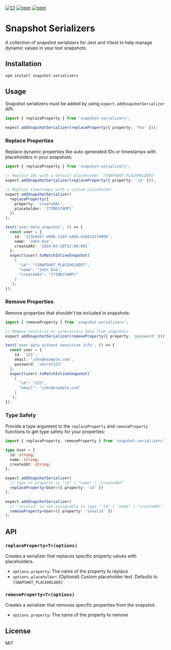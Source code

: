 [![CI](https://github.com/zirkelc/snapshot-serializers/actions/workflows/ci.yml/badge.svg)](https://github.com/zirkelc/snapshot-serializers/actions/workflows/ci.yml)
[![npm](https://img.shields.io/npm/v/snapshot-serializers)](https://www.npmjs.com/package/snapshot-serializers)
[![npm](https://img.shields.io/npm/dt/snapshot-serializers)](https://www.npmjs.com/package/snapshot-serializers)

# Snapshot Serializers

A collection of snapshot serializers for Jest and Vitest to help manage dynamic values in your test snapshots.

## Installation

```bash
npm install snapshot-serializers
```

## Usage

Snapshot serializers must be added by using `expect.addSnapshotSerializer` API:

```ts
import { replaceProperty } from 'snapshot-serializers';

expect.addSnapshotSerializer(replaceProperty({ property: 'foo' }));
```

### Replace Properties

Replace dynamic properties like auto-generated IDs or timestamps with placeholders in your snapshots:

```typescript
import { replaceProperty } from 'snapshot-serializers';

// Replace IDs with a default placeholder '[SNAPSHOT_PLACEHOLDER]'
expect.addSnapshotSerializer(replaceProperty({ property: 'id' }));

// Replace timestamps with a custom placeholder
expect.addSnapshotSerializer(
  replaceProperty({
    property: 'createdAt',
    placeholder: '[TIMESTAMP]'
  })
);

test('user data snapshot', () => {
  const user = {
    id: '123e4567-e89b-12d3-a456-426614174000',
    name: 'John Doe',
    createdAt: '2024-03-20T12:00:00Z'
  };
  expect(user).toMatchInlineSnapshot(`
    {
      "id": "[SNAPSHOT_PLACEHOLDER]",
      "name": "John Doe",
      "createdAt": "[TIMESTAMP]"
    }
  `);
});
```

### Remove Properties

Remove properties that shouldn't be included in snapshots:

```typescript
import { removeProperty } from 'snapshot-serializers';

// Remove sensitive or unnecessary data from snapshots
expect.addSnapshotSerializer(removeProperty({ property: 'password' }));

test('user data without sensitive info', () => {
  const user = {
    id: '123',
    email: 'john@example.com',
    password: 'secret123'
  };
  expect(user).toMatchInlineSnapshot(`
    {
      "id": "123",
      "email": "john@example.com"
    }
  `);
});
```

### Type Safety

Provide a type argument to the `replaceProperty` and `removeProperty` functions to get type safety for your properties:

```typescript
import { replaceProperty, removeProperty } from 'snapshot-serializers';

type User = {
  id: string;
  name: string;
  createdAt: string;
};

expect.addSnapshotSerializer(
  // type of property is "id" | "name" | "createdAt"
  replaceProperty<User>({ property: 'id' })
);

expect.addSnapshotSerializer(
  // "invalid" is not assignable to type '"id" | "name" | "createdAt"
  removeProperty<User>({ property: 'invalid' })
);
```

## API

### `replaceProperty<T>(options)`

Creates a serializer that replaces specific property values with placeholders.

- `options.property`: The name of the property to replace
- `options.placeholder`: (Optional) Custom placeholder text. Defaults to `[SNAPSHOT_PLACEHOLDER]`

### `removeProperty<T>(options)`

Creates a serializer that removes specific properties from the snapshot.

- `options.property`: The name of the property to remove

## License

MIT
